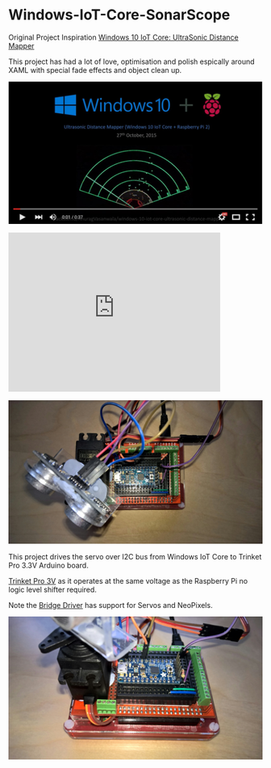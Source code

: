 # Windows-IoT-Core-SonarScope

Original Project Inspiration [Windows 10 IoT Core: UltraSonic Distance Mapper](https://microsoft.hackster.io/en-US/AnuragVasanwala/windows-10-iot-core-ultrasonic-distance-mapper-d94d63)

This project has had a lot of love, optimisation and polish espically around XAML with special fade effects and object clean up.


[![Youtube](https://raw.githubusercontent.com/gloveboxes/Windows-IoT-Core-SonarScope/master/Resources/YouTube.JPG)](https://youtu.be/GKRDX3nHlks)

<iframe width="420" height="315" src="https://www.youtube.com/embed/GKRDX3nHlks" frameborder="0" allowfullscreen></iframe>

![Sonar Scope](https://raw.githubusercontent.com/gloveboxes/Windows-IoT-Core-SonarScope/master/Resources/SonarScope.jpg)

This project drives the servo over I2C bus from Windows IoT Core to Trinket Pro 3.3V Arduino board.

[Trinket Pro 3V](https://www.adafruit.com/products/2010) as it operates at the same voltage as the Raspberry Pi no logic level shifter required.


Note the [Bridge Driver](https://github.com/gloveboxes/Windows-IoT-Core-SonarScope/tree/master/ArduinoCode/ServoDriver/BridgeDriver) has support for 
Servos and NeoPixels.

![Trinket Pro 3.3V](https://raw.githubusercontent.com/gloveboxes/Windows-IoT-Core-SonarScope/master/Resources/SonarScopeArduino.jpg)